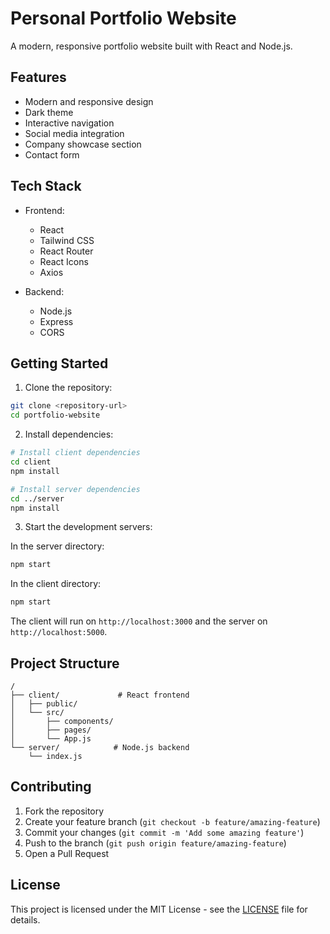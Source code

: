 # Personal Portfolio Website

A modern, responsive portfolio website built with React and Node.js.

## Features

- Modern and responsive design
- Dark theme
- Interactive navigation
- Social media integration
- Company showcase section
- Contact form

## Tech Stack

- Frontend:
  - React
  - Tailwind CSS
  - React Router
  - React Icons
  - Axios

- Backend:
  - Node.js
  - Express
  - CORS

## Getting Started

1. Clone the repository:
```bash
git clone <repository-url>
cd portfolio-website
```

2. Install dependencies:
```bash
# Install client dependencies
cd client
npm install

# Install server dependencies
cd ../server
npm install
```

3. Start the development servers:

In the server directory:
```bash
npm start
```

In the client directory:
```bash
npm start
```

The client will run on `http://localhost:3000` and the server on `http://localhost:5000`.

## Project Structure

```
/
├── client/             # React frontend
│   ├── public/
│   └── src/
│       ├── components/
│       ├── pages/
│       └── App.js
└── server/            # Node.js backend
    └── index.js
```

## Contributing

1. Fork the repository
2. Create your feature branch (`git checkout -b feature/amazing-feature`)
3. Commit your changes (`git commit -m 'Add some amazing feature'`)
4. Push to the branch (`git push origin feature/amazing-feature`)
5. Open a Pull Request

## License

This project is licensed under the MIT License - see the [LICENSE](LICENSE) file for details. 